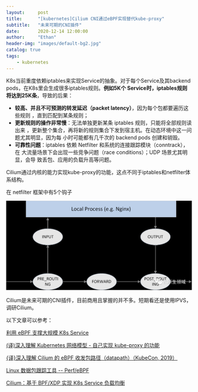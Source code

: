 ```yaml
---
layout:     post
title:      "[kubernetes]Cilium CNI通过eBPF实现替代kube-proxy"
subtitle:   "未来可期的CNI插件"
date:       2020-12-14 12:00:00
author:     "Ethan"
header-img: "images/default-bg2.jpg"
catalog: true
tags:
    - kubernetes
---
```


K8s当前重度依赖iptables来实现Service的抽象。对于每个Service及其backend pods，在K8s里会生成很多iptables规则。**例如5K个 Service时，iptables规则将达到25K条**，导致的后果：

* **较高、并且不可预测的转发延迟（packet latency）**，因为每个包都要遍历这些规则 ，直到匹配到某条规则；
* **更新规则的操作非常慢**：无法单独更新某条 iptables 规则，只能将全部规则读出来 ，更新整个集合，再将新的规则集合下发到宿主机。在动态环境中这一问题尤其明显，因为每 小时可能都有几千次的 backend pods 创建和销毁。
* **可靠性问题**：iptables 依赖 Netfilter 和系统的连接跟踪模块（conntrack），在 大流量场景下会出现一些竞争问题（race conditions）；UDP 场景尤其明显，会导 致丢包、应用的负载升高等问题。

Cilium通过内核的能力实现kube-proxy的功能，这点不同于iptables和netfilter体系结构。

在 netfilter 框架中有5个钩子

![](/images/kubernetes/2020-12-15-11-14-25.png)

Cilium是未来可期的CNI插件，目前商用且掌握的并不多。短期看还是使用IPVS，调研Cilium。

以下文章可以参考：

[利用 eBPF 支撑大规模 K8s Service](https://mp.weixin.qq.com/s/TdSOHk5EnSBer8uG5vqNyg)

[(译)深入理解 Kubernetes 网络模型 - 自己实现 kube-proxy 的功能](https://mp.weixin.qq.com/s/zWH5gAWpeAGie9hMrGscEg)

[{译}深入理解 Cilium 的 eBPF 收发包路径（datapath）（KubeCon, 2019）](http://arthurchiao.art/blog/understanding-ebpf-datapath-in-cilium-zh/?hmsr=toutiao.io&utm_medium=toutiao.io&utm_source=toutiao.io)

[Linux 数据包跟踪工具 -- Perf/eBPF](https://mp.weixin.qq.com/s/PTxcT9aqL5lKKZB1cG_WxA)

[Cilium：基于 BPF/XDP 实现 K8s Service 负载均衡](https://mp.weixin.qq.com/s/m7ZVM5bc4N7FnzR_nhqD-g)
